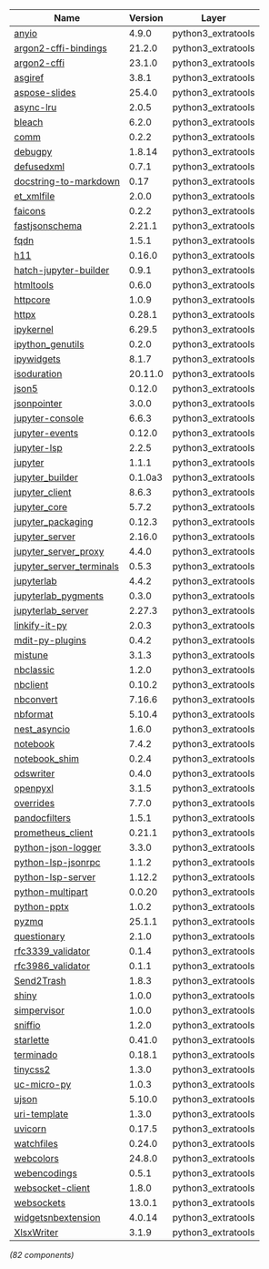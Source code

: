 | Name | Version | Layer |
| --- | --- | --- |
| [anyio](https://pypi.org/project/anyio) | 4.9.0 | python3_extratools |
| [argon2-cffi-bindings](https://github.com/hynek/argon2-cffi-bindings) | 21.2.0 | python3_extratools |
| [argon2-cffi](https://pypi.org/project/argon2-cffi) | 23.1.0 | python3_extratools |
| [asgiref](https://github.com/django/asgiref/) | 3.8.1 | python3_extratools |
| [aspose-slides](https://products.aspose.com/slides/python-net/) | 25.4.0 | python3_extratools |
| [async-lru](https://github.com/aio-libs/async-lru) | 2.0.5 | python3_extratools |
| [bleach](https://github.com/mozilla/bleach) | 6.2.0 | python3_extratools |
| [comm](https://github.com/ipython/comm) | 0.2.2 | python3_extratools |
| [debugpy](https://aka.ms/debugpy) | 1.8.14 | python3_extratools |
| [defusedxml](https://github.com/tiran/defusedxml) | 0.7.1 | python3_extratools |
| [docstring-to-markdown](https://pypi.org/project/docstring-to-markdown) | 0.17 | python3_extratools |
| [et_xmlfile](https://foss.heptapod.net/openpyxl/et_xmlfile) | 2.0.0 | python3_extratools |
| [faicons](https://github.com/rstudio/py-faicons) | 0.2.2 | python3_extratools |
| [fastjsonschema](https://github.com/horejsek/python-fastjsonschema) | 2.21.1 | python3_extratools |
| [fqdn](https://github.com/ypcrts/fqdn) | 1.5.1 | python3_extratools |
| [h11](https://github.com/python-hyper/h11) | 0.16.0 | python3_extratools |
| [hatch-jupyter-builder](https://pypi.org/project/hatch-jupyter-builder) | 0.9.1 | python3_extratools |
| [htmltools](https://pypi.org/project/htmltools) | 0.6.0 | python3_extratools |
| [httpcore](https://www.encode.io/httpcore/) | 1.0.9 | python3_extratools |
| [httpx](https://github.com/encode/httpx) | 0.28.1 | python3_extratools |
| [ipykernel](https://ipython.org) | 6.29.5 | python3_extratools |
| [ipython_genutils](http://ipython.org) | 0.2.0 | python3_extratools |
| [ipywidgets](http://jupyter.org) | 8.1.7 | python3_extratools |
| [isoduration](https://github.com/bolsote/isoduration) | 20.11.0 | python3_extratools |
| [json5](https://pypi.org/project/json5) | 0.12.0 | python3_extratools |
| [jsonpointer](https://github.com/stefankoegl/python-json-pointer) | 3.0.0 | python3_extratools |
| [jupyter-console](https://jupyter.org) | 6.6.3 | python3_extratools |
| [jupyter-events](http://jupyter.org) | 0.12.0 | python3_extratools |
| [jupyter-lsp](https://pypi.org/project/jupyter-lsp) | 2.2.5 | python3_extratools |
| [jupyter](https://jupyter.org) | 1.1.1 | python3_extratools |
| [jupyter_builder](https://jupyter.org) | 0.1.0a3 | python3_extratools |
| [jupyter_client](https://jupyter.org) | 8.6.3 | python3_extratools |
| [jupyter_core](https://jupyter.org) | 5.7.2 | python3_extratools |
| [jupyter_packaging](http://jupyter.org) | 0.12.3 | python3_extratools |
| [jupyter_server](https://jupyter-server.readthedocs.io) | 2.16.0 | python3_extratools |
| [jupyter_server_proxy](https://pypi.org/project/jupyter_server_proxy) | 4.4.0 | python3_extratools |
| [jupyter_server_terminals](https://jupyter.org) | 0.5.3 | python3_extratools |
| [jupyterlab](https://jupyter.org) | 4.4.2 | python3_extratools |
| [jupyterlab_pygments](https://github.com/jupyterlab/jupyterlab_pygments) | 0.3.0 | python3_extratools |
| [jupyterlab_server](https://jupyterlab-server.readthedocs.io) | 2.27.3 | python3_extratools |
| [linkify-it-py](https://github.com/tsutsu3/linkify-it-py) | 2.0.3 | python3_extratools |
| [mdit-py-plugins](https://github.com/executablebooks/mdit-py-plugins) | 0.4.2 | python3_extratools |
| [mistune](https://pypi.org/project/mistune) | 3.1.3 | python3_extratools |
| [nbclassic](https://github.com/jupyter/nbclassic) | 1.2.0 | python3_extratools |
| [nbclient](https://jupyter.org) | 0.10.2 | python3_extratools |
| [nbconvert](https://jupyter.org) | 7.16.6 | python3_extratools |
| [nbformat](https://jupyter.org) | 5.10.4 | python3_extratools |
| [nest_asyncio](https://github.com/erdewit/nest_asyncio) | 1.6.0 | python3_extratools |
| [notebook](https://github.com/jupyter/notebook) | 7.4.2 | python3_extratools |
| [notebook_shim](https://pypi.org/project/notebook_shim) | 0.2.4 | python3_extratools |
| [odswriter](https://github.com/mmulqueen/odswriter) | 0.4.0 | python3_extratools |
| [openpyxl](https://openpyxl.readthedocs.io) | 3.1.5 | python3_extratools |
| [overrides](https://github.com/mkorpela/overrides) | 7.7.0 | python3_extratools |
| [pandocfilters](http://github.com/jgm/pandocfilters) | 1.5.1 | python3_extratools |
| [prometheus_client](https://github.com/prometheus/client_python) | 0.21.1 | python3_extratools |
| [python-json-logger](https://nhairs.github.io/python-json-logger) | 3.3.0 | python3_extratools |
| [python-lsp-jsonrpc](https://github.com/python-lsp/python-lsp-jsonrpc) | 1.1.2 | python3_extratools |
| [python-lsp-server](https://github.com/python-lsp/python-lsp-server) | 1.12.2 | python3_extratools |
| [python-multipart](https://github.com/Kludex/python-multipart) | 0.0.20 | python3_extratools |
| [python-pptx](https://github.com/scanny/python-pptx) | 1.0.2 | python3_extratools |
| [pyzmq](https://pyzmq.readthedocs.org) | 25.1.1 | python3_extratools |
| [questionary](https://github.com/tmbo/questionary) | 2.1.0 | python3_extratools |
| [rfc3339_validator](https://github.com/naimetti/rfc3339-validator) | 0.1.4 | python3_extratools |
| [rfc3986_validator](https://github.com/naimetti/rfc3986-validator) | 0.1.1 | python3_extratools |
| [Send2Trash](https://github.com/arsenetar/send2trash) | 1.8.3 | python3_extratools |
| [shiny](https://github.com/posit-dev/py-shiny) | 1.0.0 | python3_extratools |
| [simpervisor](https://pypi.org/project/simpervisor) | 1.0.0 | python3_extratools |
| [sniffio](https://github.com/python-trio/sniffio) | 1.2.0 | python3_extratools |
| [starlette](https://github.com/encode/starlette) | 0.41.0 | python3_extratools |
| [terminado](https://github.com/jupyter/terminado) | 0.18.1 | python3_extratools |
| [tinycss2](https://www.courtbouillon.org/tinycss2) | 1.3.0 | python3_extratools |
| [uc-micro-py](https://github.com/tsutsu3/uc.micro-py) | 1.0.3 | python3_extratools |
| [ujson](https://github.com/ultrajson/ultrajson) | 5.10.0 | python3_extratools |
| [uri-template](https://gitlab.linss.com/open-source/python/uri-template) | 1.3.0 | python3_extratools |
| [uvicorn](https://www.uvicorn.org/) | 0.17.5 | python3_extratools |
| [watchfiles](https://github.com/samuelcolvin/watchfiles) | 0.24.0 | python3_extratools |
| [webcolors](https://github.com/ubernostrum/webcolors) | 24.8.0 | python3_extratools |
| [webencodings](https://github.com/SimonSapin/python-webencodings) | 0.5.1 | python3_extratools |
| [websocket-client](https://github.com/websocket-client/websocket-client.git) | 1.8.0 | python3_extratools |
| [websockets](https://github.com/python-websockets/websockets) | 13.0.1 | python3_extratools |
| [widgetsnbextension](http://jupyter.org) | 4.0.14 | python3_extratools |
| [XlsxWriter](https://github.com/jmcnamara/XlsxWriter) | 3.1.9 | python3_extratools |

*(82 components)*
